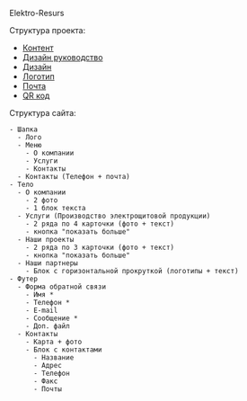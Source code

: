 Elektro-Resurs

Структура проекта:

- [Контент](./content/README.md)
- [Дизайн руководство](./guide)
- [Дизайн](#)
- [Логотип](./logo)
- [Почта](./mail)
- [QR код](./qr_code)

Структура сайта:

```
- Шапка
  - Лого
  - Меню
    - О компании
    - Услуги
    - Контакты
  - Контакты (Телефон + почта)
- Тело
  - О компании
    - 2 фото
    - 1 блок текста
  - Услуги (Производство электрощитовой продукции)
    - 2 ряда по 4 карточки (фото + текст)
    - кнопка "показать больше"
  - Наши проекты
    - 2 ряда по 3 карточки (фото + текст)
    - кнопка "показать больше"
  - Наши партнеры
    - Блок с горизонтальной прокруткой (логотипы + текст)
- Футер
  - Форма обратной связи
    - Имя *
    - Телефон *
    - E-mail
    - Сообщение *
    - Доп. файл
  - Контакты
    - Карта + фото
    - Блок с контактами
      - Название
      - Адрес
      - Телефон
      - Факс
      - Почты
```
